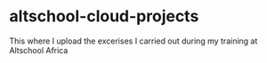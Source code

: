 # altschool-cloud-projects
This where I upload the excerises I carried out during my training at Altschool Africa
